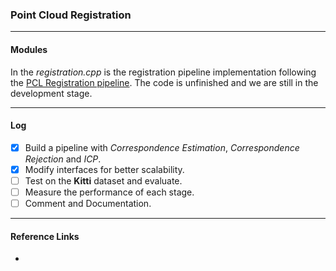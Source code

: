 ### Point Cloud Registration
-------------------------------
#### Modules
In the *registration.cpp* is the registration pipeline implementation following the [PCL Registration pipeline](http://pointclouds.org/documentation/tutorials/registration_api.php). The code is unfinished and we are still in the development stage.

-------------------------------
#### Log

- [x] Build a pipeline with *Correspondence Estimation*, *Correspondence Rejection* and *ICP*.
- [x] Modify interfaces for better scalability.
- [ ] Test on the **Kitti** dataset and evaluate.
- [ ] Measure the performance of each stage.
- [ ] Comment and Documentation.
-------------------------------
#### Reference Links
- 

